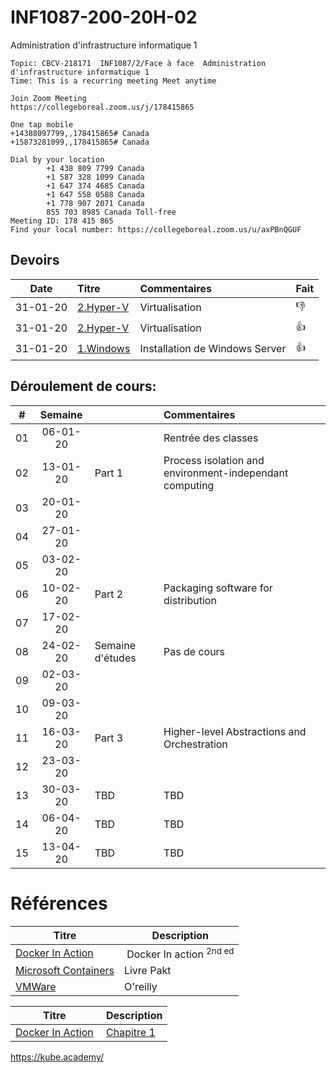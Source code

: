 # INF1087-200-20H-02
Administration d'infrastructure informatique 1

```
Topic: CBCV-218171  INF1087/2/Face à face  Administration d'infrastructure informatique 1 
Time: This is a recurring meeting Meet anytime
 
Join Zoom Meeting
https://collegeboreal.zoom.us/j/178415865
 
One tap mobile
+14388097799,,178415865# Canada
+15873281099,,178415865# Canada
 
Dial by your location
        +1 438 809 7799 Canada
        +1 587 328 1099 Canada
        +1 647 374 4685 Canada
        +1 647 558 0588 Canada
        +1 778 907 2071 Canada
        855 703 8985 Canada Toll-free
Meeting ID: 178 415 865
Find your local number: https://collegeboreal.zoom.us/u/axPBnQGUF
```

## Devoirs

| Date   | Titre               |     Commentaires                                      |  Fait |
|:------:|:--------------------|:------------------------------------------------------|-------|
|31-01-20| [2.Hyper-V](1.Windows/Participation.md) | Virtualisation                    | :-1:  |
|31-01-20| [2.Hyper-V](1.Windows/Participation.md) | Virtualisation                    | :+1:  |
|31-01-20| [1.Windows](1.Windows/Participation.md) | Installation de Windows Server    | :+1:  |


## Déroulement de cours:

|# | Semaine|                                          |     Commentaires                                                   |
|--|:------:|:-----------------------------------------|:-------------------------------------------------------------------|
|01|06-01-20|                                          | Rentrée des classes                                                |
|02|13-01-20| Part 1                                   | Process isolation and environment-independant computing            |
|03|20-01-20|                                          |                                                                    |
|04|27-01-20|                                          |                                                                    |
|05|03-02-20|                                          |                                                                    |
|06|10-02-20| Part 2                                   | Packaging software for distribution                                |
|07|17-02-20|                                          |                                                                    |
|08|24-02-20| Semaine d'études                         | Pas de cours                                                       |
|09|02-03-20|                                          |                                                                    |
|10|09-03-20|                                          |                                                                    |
|11|16-03-20| Part 3                                   | Higher-level Abstractions and Orchestration                        |
|12|23-03-20|                                          |                                                                    |
|13|30-03-20| TBD                                      | TBD                                                                |
|14|06-04-20| TBD                                      | TBD                                                                |
|15|13-04-20| TBD                                      | TBD                                                                |

# Références


| Titre | Description |
|-------|-------------|
| [Docker In Action](https://www.manning.com/books/docker-in-action-second-edition) | Docker In action  <sup>2nd ed</sup>|
| [Microsoft Containers](https://azure.microsoft.com/en-us/product-categories/containers) | Livre Pakt |
| [VMWare](https://k8s.vmware.com/kubernetes-up-and-running) | O'reilly |


| Titre | Description |
|-------|-------------|
| [Docker In Action](https://www.manning.com/books/docker-in-action-second-edition) | [Chapitre 1](https://livebook.manning.com/book/kubernetes-in-action/chapter-1) |


https://kube.academy/
